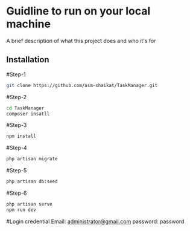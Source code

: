 
# Guidline to run on your local machine
A brief description of what this project does and who it's for


## Installation

#Step-1
```bash
git clone https://github.com/asm-shaikat/TaskManager.git
```
#Step-2
```bash
cd TaskManager
composer insatll
```
#Step-3
```bash
npm install
```

#Step-4
```bash
php artisan migrate
```

#Step-5
```bash
php artisan db:seed
```

#Step-6
```bash
php artisan serve
npm run dev
```

#Login credential
Email: administrator@gmail.com
password: password
